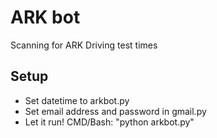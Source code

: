 # ARK bot
Scanning for ARK Driving test times

## Setup
- Set datetime to arkbot.py
- Set email address and password in gmail.py
- Let it run! CMD/Bash: "python arkbot.py"
